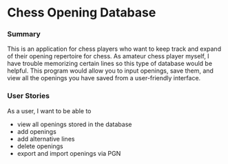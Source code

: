 # Chess Opening Database
### Summary
This is an application for chess players who want to keep track and expand of their opening repertoire for chess.
As amateur chess player myself, I have trouble memorizing certain lines so this type of database would be helpful. 
This program would allow you to input openings, save them, and view all the openings you have saved from a
 user-friendly interface.
### User Stories
As a user, I want to be able to
 - view all openings stored in the database
 - add openings
 - add alternative lines
 - delete openings
 - export and import openings via PGN 